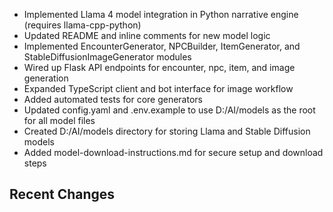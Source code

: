 
- Implemented Llama 4 model integration in Python narrative engine (requires llama-cpp-python)
- Updated README and inline comments for new model logic
- Implemented EncounterGenerator, NPCBuilder, ItemGenerator, and StableDiffusionImageGenerator modules
- Wired up Flask API endpoints for encounter, npc, item, and image generation
- Expanded TypeScript client and bot interface for image workflow
- Added automated tests for core generators
- Updated config.yaml and .env.example to use D:/AI/models as the root for all model files
- Created D:/AI/models directory for storing Llama and Stable Diffusion models
- Added model-download-instructions.md for secure setup and download steps

## Recent Changes
